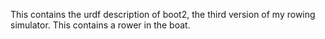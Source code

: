 
This contains the urdf description of boot2, the third version of my rowing simulator.
This contains a rower in the boat.
